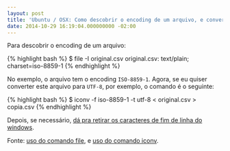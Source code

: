 ```yaml
---
layout: post
title: 'Ubuntu / OSX: Como descobrir o encoding de um arquivo, e convertê-lo.'
date: 2014-10-29 16:19:04.000000000 -02:00
---
```

Para descobrir o encoding de um arquivo:

{% highlight bash %}
$ file -I original.csv
original.csv: text/plain; charset=iso-8859-1
{% endhighlight %}

No exemplo, o arquivo tem o encoding `ISO-8859-1`. Agora, se eu quiser converter este arquivo para `UTF-8`, por exemplo, o comando é o seguinte:

{% highlight bash %}
$ iconv -f iso-8859-1 -t utf-8 < original.csv > copia.csv
{% endhighlight %}

Depois, se necessário, [dá pra retirar os caracteres de fim de linha do windows].

Fonte: [uso do comando file], e [uso do comando iconv].

[uso do comando file]: http://superuser.com/a/152001
[uso do comando iconv]: http://superuser.com/a/151980
[dá pra retirar os caracteres de fim de linha do windows]: /2014/10/29/ubuntu-os-x-como-remover-as-quebras-de-linha-do-windows-de-um-arquivo
